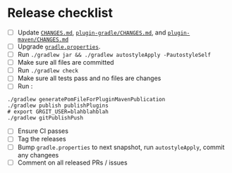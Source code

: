 # Release checklist

- [ ] Update [`CHANGES.md`](CHANGES.md), [`plugin-gradle/CHANGES.md`](plugin-gradle/CHANGES.md), and [`plugin-maven/CHANGES.md`](plugin-maven/CHANGES.md)
- [ ] Upgrade [`gradle.properties`](gradle.properties).
- [ ] Run `./gradlew jar && ./gradlew autostyleApply -PautostyleSelf`
- [ ] Make sure all files are committed
- [ ] Run `./gradlew check`
- [ ] Make sure all tests pass and no files are changes
- [ ] Run :

```
./gradlew generatePomFileForPluginMavenPublication
./gradlew publish publishPlugins
# export GRGIT_USER=blahblahblah
./gradlew gitPublishPush
```

- [ ] Ensure CI passes
- [ ] Tag the releases
- [ ] Bump `gradle.properties` to next snapshot, run `autostyleApply`, commit any changees
- [ ] Comment on all released PRs / issues

